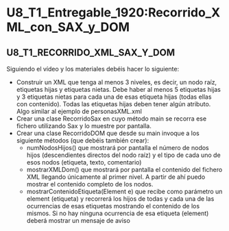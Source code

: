 # U8_T1_Entregable_1920:Recorrido_XML_con_SAX_y_DOM

U8_T1_RECORRIDO_XML_SAX_Y_DOM
-----------------------------

Siguiendo el vídeo y los materiales debéis hacer lo siguiente:

* Construir un XML que tenga  al menos 3 niveles, es decir, un nodo raíz, etiquetas hijas y etiquetas nietas. Debe haber al menos 5 etiquetas hijas y 3 etiquetas nietas para cada una   de esas etiqueta hijas (todas ellas con contenido). Todas las etiquetas hijas deben tener algún atributo. Algo similar al ejemplo de personasXML.xml
* Crear una clase RecorridoSax en cuyo método main se recorra ese fichero utilizando Sax y lo muestre por pantalla.
* Crear una clase RecorridoDOM que desde su main invoque a los siguiente métodos (que debéis también crear):
    * numNodosHijos() que mostrará por pantalla el número de nodos hijos (descendientes directos del nodo raíz) y el tipo de cada uno de esos nodos (etiqueta, texto, comentario)
    * mostrarXMLDom() que mostrará por pantalla el contenido del fichero XML llegando únicamente al primer nivel. A partir de ahí puedo mostrar el contenido completo de los nodos.
    * mostrarContenidoEtiqueta(Element e) que recibe como parámetro un element (etiqueta) y recorrerá los hijos de todas y cada una de las ocurrencias de esas etiquetas mostrando el contenido de los mismos. Si no hay ninguna ocurrencia de esa etiqueta (element) deberá mostrar un mensaje de aviso


